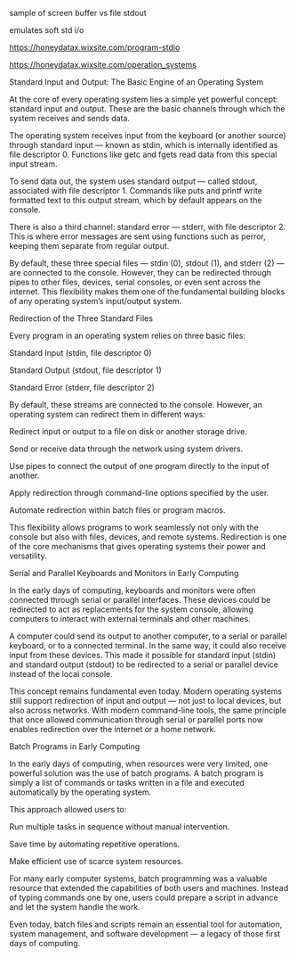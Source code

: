 sample of screen buffer vs file stdout

emulates soft std i/o


https://honeydatax.wixsite.com/program-stdio



https://honeydatax.wixsite.com/operation_systems

Standard Input and Output: The Basic Engine of an Operating System

At the core of every operating system lies a simple yet powerful concept: standard input and output. These are the basic channels through which the system receives and sends data.

The operating system receives input from the keyboard (or another source) through standard input — known as stdin, which is internally identified as file descriptor 0. Functions like getc and fgets read data from this special input stream.

To send data out, the system uses standard output — called stdout, associated with file descriptor 1. Commands like puts and printf write formatted text to this output stream, which by default appears on the console.

There is also a third channel: standard error — stderr, with file descriptor 2. This is where error messages are sent using functions such as perror, keeping them separate from regular output.

By default, these three special files — stdin (0), stdout (1), and stderr (2) — are connected to the console. However, they can be redirected through pipes to other files, devices, serial consoles, or even sent across the internet. This flexibility makes them one of the fundamental building blocks of any operating system’s input/output system.

Redirection of the Three Standard Files

Every program in an operating system relies on three basic files:

Standard Input (stdin, file descriptor 0)

Standard Output (stdout, file descriptor 1)

Standard Error (stderr, file descriptor 2)


By default, these streams are connected to the console. However, an operating system can redirect them in different ways:

Redirect input or output to a file on disk or another storage drive.

Send or receive data through the network using system drivers.

Use pipes to connect the output of one program directly to the input of another.

Apply redirection through command-line options specified by the user.

Automate redirection within batch files or program macros.


This flexibility allows programs to work seamlessly not only with the console but also with files, devices, and remote systems. Redirection is one of the core mechanisms that gives operating systems their power and versatility.

Serial and Parallel Keyboards and Monitors in Early Computing

In the early days of computing, keyboards and monitors were often connected through serial or parallel interfaces. These devices could be redirected to act as replacements for the system console, allowing computers to interact with external terminals and other machines.

A computer could send its output to another computer, to a serial or parallel keyboard, or to a connected terminal. In the same way, it could also receive input from these devices. This made it possible for standard input (stdin) and standard output (stdout) to be redirected to a serial or parallel device instead of the local console.

This concept remains fundamental even today. Modern operating systems still support redirection of input and output — not just to local devices, but also across networks. With modern command-line tools, the same principle that once allowed communication through serial or parallel ports now enables redirection over the internet or a home network.

Batch Programs in Early Computing

In the early days of computing, when resources were very limited, one powerful solution was the use of batch programs. A batch program is simply a list of commands or tasks written in a file and executed automatically by the operating system.

This approach allowed users to:

Run multiple tasks in sequence without manual intervention.

Save time by automating repetitive operations.

Make efficient use of scarce system resources.


For many early computer systems, batch programming was a valuable resource that extended the capabilities of both users and machines. Instead of typing commands one by one, users could prepare a script in advance and let the system handle the work.

Even today, batch files and scripts remain an essential tool for automation, system management, and software development — a legacy of those first days of computing.
